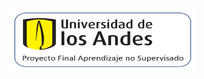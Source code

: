 <div align="left">
  <img src="pics/pro-UA.png" alt="Logo de Uniandes" width="300" height="100">
</div>
